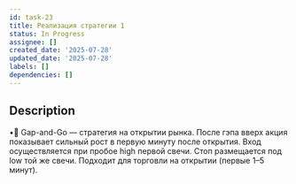 ```yaml
---
id: task-23
title: Реализация стратегии 1
status: In Progress
assignee: []
created_date: '2025-07-28'
updated_date: '2025-07-28'
labels: []
dependencies: []
---
```


## Description

•🚀 Gap-and-Go — стратегия на открытии рынка. После гэпа вверх акция показывает сильный рост в первую минуту после открытия. Вход осуществляется при пробое high первой свечи. Стоп размещается под low той же свечи. Подходит для торговли на открытии (первые 1–5 минут).
